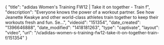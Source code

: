 {
    "title": "adidas Women's Training FW12 | Take it on together - Train f",
    "description": "Everyone knows the power of a workout partner. See how Jeanette Kwakye and other world-class athletes train together to keep their workouts fresh and fun. Se...",
    "videoid": "151354",
    "date_created": "1396646888",
    "date_modified": "1418181263",
    "type": "captivate",
    "layout": "video",
    "url": "\/v\/adidas-women-s-training-fw12-take-it-on-together-train-f\/151354"
}